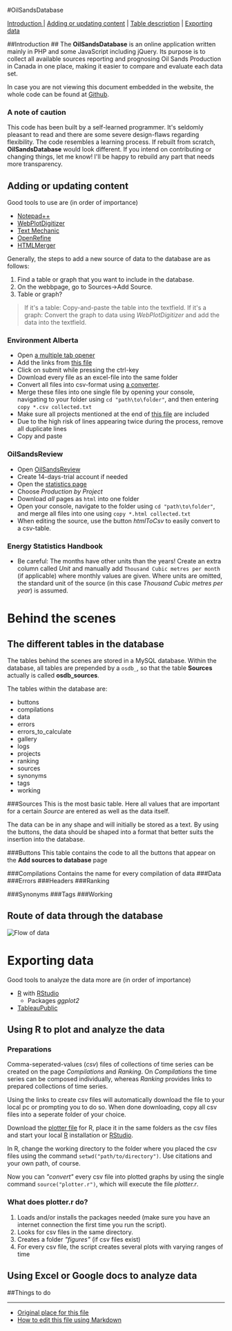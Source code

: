 #OilSandsDatabase

[Introduction ](#introduction)
| [Adding or updating content](#adding-or-updating-content)
| [Table description](#the-different-tables-in-the-database)
| [Exporting data](#exporting-data)

##Introduction ##
The **OilSandsDatabase** is an online application written mainly in PHP and some JavaScript including jQuery. Its purpose is to collect all available sources reporting and prognosing Oil Sands Production in Canada in one place, making it easier to compare and evaluate each data set. 

In case you are not viewing this document embedded in the website, the whole code can be found at [Github](https://github.com/fridde/OilSandsDatabase).

### A note of caution
This code has been built by a self-learned programmer. It's seldomly pleasant to read and there are some severe design-flaws regarding flexibility. The code resembles a learning process. If rebuilt from scratch, **OilSandsDatabase** would look different. If you intend on contributing or changing things, let me know! I'll be happy to rebuild any part that needs more transparency.

## Adding or updating content 

Good tools to use are (in order of importance)
* [Notepad++](http://notepad-plus-plus.org/download)
* [WebPlotDigitizer][WebPlotDigitizer]
* [Text Mechanic](http://textmechanic.com/)
* [OpenRefine][OpenRefine]
* [HTMLMerger](http://www.iterati.org/ebookTools/vHtmlMerger/)

Generally, the steps to add a new source of data to the database are as follows:
  
1. Find a table or graph that you want to include in the database.
2. On the webbpage, go to Sources->Add Source.
3.  Table or graph?

  > If it's a table: Copy-and-paste the table into the textfield.
  > If it's a graph: Convert the graph to data using _WebPlotDigitizer_ and add the data into the textfield.


### Environment Alberta

* Open [a multiple tab opener](http://www.openurls.eu/)
* Add the links from [this file][EnvironmentFile]
* Click on submit while pressing the ctrl-key
* Download every file as an excel-file into the same folder
* Convert all files into csv-format using [a converter](http://xls2csv.genxcrowd.com/download).
* Merge these files into one single file by opening your console, navigating to your folder using `cd "path\to\folder"`, and then entering `copy *.csv collected.txt`
* Make sure all projects mentioned at the end of [this file][EnvironmentFile] are included
* Due to the high risk of lines appearing twice during the process, remove all duplicate lines
* Copy and paste

### OilSandsReview

* Open [OilSandsReview](http://www.oilsandsreview.com/)
* Create 14-days-trial account if needed
* Open the [statistics page](http://www.oilsandsreview.com/statistics/production.asp)
* Choose _Production by Project_
* Download _all_ pages as `html` into one folder
* Open your console, navigate to the folder using `cd "path\to\folder"`, and merge all files into one using `copy *.html collected.txt`
* When editing the source, use the button _htmlToCsv_ to easily convert to a csv-table.

### Energy Statistics Handbook

* Be careful: The months have other units than the years! Create an extra column called _Unit_ and manually add `Thousand Cubic metres per month` (if applicable) where monthly values are given. Where units are omitted, the standard unit of the source (in this case _Thousand Cubic metres per year_) is assumed.

# Behind the scenes
## The different tables in the database

The tables behind the scenes are stored in a MySQL database. Within the database, all tables are prepended by a `osdb_`, so that the table __Sources__ actually is called __osdb_sources__.

The tables within the database are: 
* buttons
* compilations
* data
* errors
* errors\_to\_calculate
* gallery
* logs
* projects
* ranking
* sources
* synonyms
* tags
* working

###Sources
This is the most basic table. Here all values that are important for a certain _Source_ are entered as well as the data itself. 

The data can be in any shape and will initially be stored as a text. By using the buttons, the data should be shaped into a format that better suits the insertion into the database. 

###Buttons
This table contains the code to all the buttons that appear on the __Add sources to database__ page

###Compilations
Contains the name for every compilation of data
###Data
###Errors
###Headers
###Ranking

###Synonyms
###Tags
###Working

## Route of data through the database

![Flow of data](https://raw.github.com/fridde/OilSandsDatabase/master/downloads/flow_of_data001.jpg)

# Exporting data


Good tools to analyze the data more are (in order of importance) 

* [R][R] with [RStudio][RStudio]
  * Packages _ggplot2_   
* [TableauPublic][TableauPublic]

## Using R to plot and analyze the data

### Preparations

Comma-seperated-values (_csv_) files of collections of time series can be created on the page _Compilations_ and _Ranking_. On _Compilations_ the time series can be composed individually, whereas _Ranking_ provides links to prepared collections of time series.

Using the links to create csv files will automatically download the file to your local pc or prompting you to do so. 
When done downloading, copy all csv files into a seperate folder of your choice. 

Download the [plotter file][Plotter] for R, place it in the same folders as the csv files and start your local [R][R] installation or [RStudio][Rstudio]. 

In R, change the working directory to the folder where you placed the csv files using the command `setwd("path/to/directory")`. Use citations and your own path, of course.

Now you can _"convert"_ every csv file into plotted graphs by using the single command `source("plotter.r")`, which will execute the file _plotter.r_.

### What does plotter.r do?

1. Loads and/or installs the packages needed (make sure you have an internet connection the first time you run the script).
2. Looks for csv files in the same directory.
3. Creates a folder _"figures"_ (if csv files exist)
3. For every csv file, the script creates several plots with varying ranges of time

## Using Excel or Google docs to analyze data

##Things to do


---
* [Original place for this file][Readme]
* [How to edit this file using Markdown](https://github.com/fletcher/MultiMarkdown/blob/master/Documentation/Markdown%20Syntax.md)

[OpenRefine]: http://openrefine.org/
[WebPlotDigitizer]: http://arohatgi.info/WebPlotDigitizer/app/
[EnvironmentFile]: https://github.com/fridde/OilSandsDatabase/blob/master/helper_files/Environment%20Alberta%20Sources.txt
[TableauPublic]: https://www.tableausoftware.com/products/public
[R]: http://cran.r-project.org/
[RStudio]: http://www.rstudio.com/
[Readme]: https://github.com/fridde/OilSandsDatabase/blob/master/README.md
[Plotter]: http://www.hehl.se/oilsandsdatabase/download.php?fileName=plotter.r
